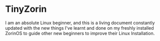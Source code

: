 # TinyZorin
I am an absolute Linux beginner, and this is a living document constantly updated with the new things I've learnt and done on my freshly installed ZorinOS to guide other new beginners to improve their Linux Installation.
